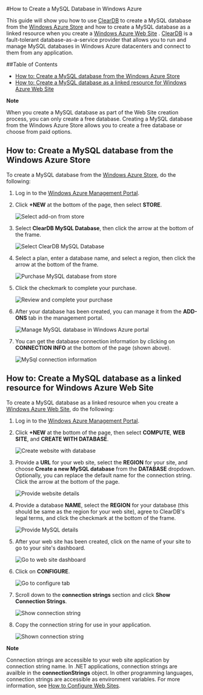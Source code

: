 #How to Create a MySQL Database in Windows Azure

This guide will show you how to use [ClearDB] to create a MySQL database from the [Windows Azure Store] and  how to create a MySQL database as a linked resource when you create a [Windows Azure Web Site][waws] . [ClearDB] is a fault-tolerant database-as-a-service provider that allows you to run and manage MySQL databases in Windows Azure datacenters and connect to them from any application.  

##Table of Contents
* [How to: Create a MySQL database from the Windows Azure Store](#CreateFromStore)
* [How to: Create a MySQL database as a linked resource for Windows Azure Web Site](#CreateForWebSite)

<div class="dev-callout"> 
<b>Note</b> 
<p>When you create a MySQL database as part of the Web Site creation process, you can only create a free database. Creating a MySQL database from the Windows Azure Store allows you to create a free database or choose from paid options.</p> 
</div>

<h2 id="CreateFromStore">How to: Create a MySQL database from the Windows Azure Store</h2>

To create a MySQL database from the [Windows Azure Store], do the following:

1. Log in to the [Windows Azure Management Portal][portal].
2. Click **+NEW** at the bottom of the page, then select **STORE**.

	![Select add-on from store](../../Shared/Media/select-store.png)

3. Select **ClearDB MySQL Database**, then click the arrow at the bottom of the frame.

	![Select ClearDB MySQL Database](../../Shared/Media/select-cleardb-mysql.png)

4. Select a plan, enter a database name, and select a region, then click the arrow at the bottom of the frame.

	![Purchase MySQL database from store](../../Shared/Media/purchase-mysql.png)

5. Click the checkmark to complete your purchase.

	![Review and complete your purchase](../../Shared/Media/complete-mysql-purchase.png)

6. After your database has been created, you can manage it from the **ADD-ONS** tab in the management portal.

	![Manage MySQL database in Windows Azure portal](../../Shared/Media/manage-mysql-add-on.png)

7. You can get the database connection information by clicking on **CONNECTION INFO** at the bottom of the page (shown above).

	![MySql connection information](../../Shared/Media/mysql-conn-info.png) 


<h2 id="CreateForWebSite">How to: Create a MySQL database as a linked resource for Windows Azure Web Site</h2>

To create a MySQL database as a linked resource when you create a [Windows Azure Web Site][waws], do the following:

1. Log in to the [Windows Azure Management Portal][portal].
2. Click **+NEW** at the bottom of the page, then select **COMPUTE**, **WEB SITE**, and **CREATE WITH DATABASE**.

	![Create website with database](../../Shared/Media/create-website-with-database.png)

3. Provide a **URL** for your web site, select the **REGION** for your site, and choose **Create a new MySQL database** from the **DATABASE** dropdown. Optionally, you can replace the default name for the connection string. Click the arrow at the bottom of the page.

	![Provide website details](../../Shared/Media/provide-website-details.png) 

4. Provide a database **NAME**, select the **REGION** for your database (this should be same as the region for your web site), agree to ClearDB's legal terms, and click the checkmark at the bottom of the frame.

	![Provide MySQL details](../../Shared/Media/provide-mysql-details.png)

5. After your web site has been created, click on the name of your site to go to your site's dashboard.

	![Go to web site dashboard](../../Shared/Media/go-to-website-dashboard.png)

6. Click on **CONFIGURE**.

	![Go to configure tab](../../Shared/Media/go-to-configure-tab.png)

7. Scroll down to the **connection strings** section and click **Show Connection Strings**. 

	![Show connection string](../../Shared/Media/show-conn-string.png)

8. Copy the connection string for use in your application.

	![Shown connection string](../../Shared/Media/shown-conn-string.png)

<div class="dev-callout"> 
<b>Note</b> 
<p>Connection strings are accessible to your web site application by connection string name. In .NET applications, connection strings are availble in the <b>connectionStrings</b> object. In other programming languages, connection strings are accessible as environment variables. For more information, see <a href="/en-us/manage/services/web-sites/how-to-configure-websites/">How to Configure Web Sites</a>.</p> 
</div>

[ClearDB]: http://www.cleardb.com/
[waws]: /en-us/manage/services/web-sites/
[Windows Azure Store]: /en-us/store/overview/
[portal]: http://windows.azure.com/